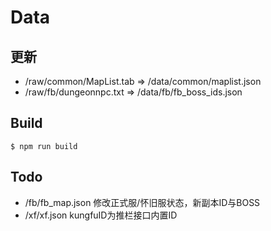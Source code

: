 # Data

## 更新
+ /raw/common/MapList.tab => /data/common/maplist.json
+ /raw/fb/dungeonnpc.txt => /data/fb/fb_boss_ids.json

## Build
```
$ npm run build
```

## Todo
+ /fb/fb_map.json 修改正式服/怀旧服状态，新副本ID与BOSS
+ /xf/xf.json  kungfuID为推栏接口内置ID